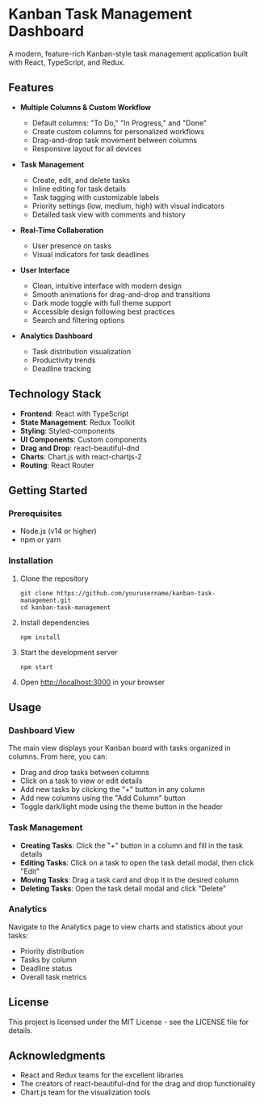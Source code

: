 # Kanban Task Management Dashboard

A modern, feature-rich Kanban-style task management application built with React, TypeScript, and Redux.

## Features

- **Multiple Columns & Custom Workflow**
  - Default columns: "To Do," "In Progress," and "Done"
  - Create custom columns for personalized workflows
  - Drag-and-drop task movement between columns
  - Responsive layout for all devices

- **Task Management**
  - Create, edit, and delete tasks
  - Inline editing for task details
  - Task tagging with customizable labels
  - Priority settings (low, medium, high) with visual indicators
  - Detailed task view with comments and history

- **Real-Time Collaboration**
  - User presence on tasks
  - Visual indicators for task deadlines

- **User Interface**
  - Clean, intuitive interface with modern design
  - Smooth animations for drag-and-drop and transitions
  - Dark mode toggle with full theme support
  - Accessible design following best practices
  - Search and filtering options

- **Analytics Dashboard**
  - Task distribution visualization
  - Productivity trends
  - Deadline tracking

## Technology Stack

- **Frontend**: React with TypeScript
- **State Management**: Redux Toolkit
- **Styling**: Styled-components
- **UI Components**: Custom components
- **Drag and Drop**: react-beautiful-dnd
- **Charts**: Chart.js with react-chartjs-2
- **Routing**: React Router

## Getting Started

### Prerequisites

- Node.js (v14 or higher)
- npm or yarn

### Installation

1. Clone the repository
   ```
   git clone https://github.com/yourusername/kanban-task-management.git
   cd kanban-task-management
   ```

2. Install dependencies
   ```
   npm install
   ```

3. Start the development server
   ```
   npm start
   ```

4. Open [http://localhost:3000](http://localhost:3000) in your browser

## Usage

### Dashboard View

The main view displays your Kanban board with tasks organized in columns. From here, you can:

- Drag and drop tasks between columns
- Click on a task to view or edit details
- Add new tasks by clicking the "+" button in any column
- Add new columns using the "Add Column" button
- Toggle dark/light mode using the theme button in the header

### Task Management

- **Creating Tasks**: Click the "+" button in a column and fill in the task details
- **Editing Tasks**: Click on a task to open the task detail modal, then click "Edit"
- **Moving Tasks**: Drag a task card and drop it in the desired column
- **Deleting Tasks**: Open the task detail modal and click "Delete"

### Analytics

Navigate to the Analytics page to view charts and statistics about your tasks:

- Priority distribution
- Tasks by column
- Deadline status
- Overall task metrics

## License

This project is licensed under the MIT License - see the LICENSE file for details.

## Acknowledgments

- React and Redux teams for the excellent libraries
- The creators of react-beautiful-dnd for the drag and drop functionality
- Chart.js team for the visualization tools
